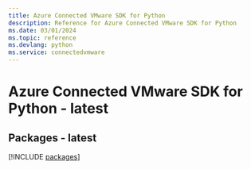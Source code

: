 ```yaml
---
title: Azure Connected VMware SDK for Python
description: Reference for Azure Connected VMware SDK for Python
ms.date: 03/01/2024
ms.topic: reference
ms.devlang: python
ms.service: connectedvmware
---
```

# Azure Connected VMware SDK for Python - latest
## Packages - latest
[!INCLUDE [packages](connected-vmware-index.md)]